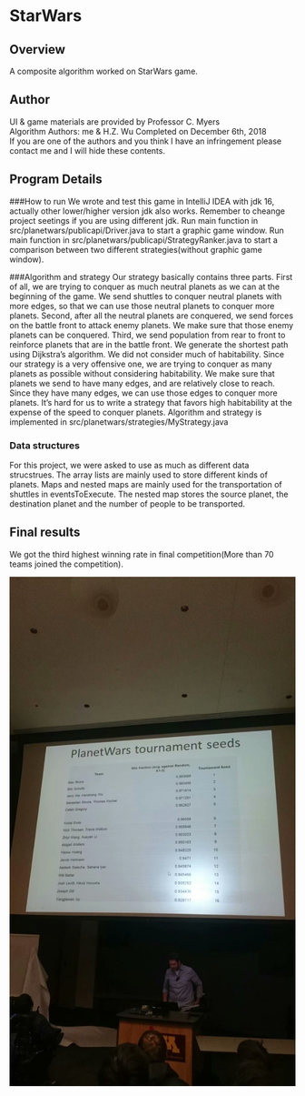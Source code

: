 # StarWars
## Overview  
A composite algorithm worked on StarWars game. 

## Author  
UI & game materials are provided by Professor C. Myers  
Algorithm Authors: me & H.Z. Wu 
Completed on December 6th, 2018  
If you are one of the authors and you think I have an infringement please contact me and I will hide these contents. 

## Program Details
###How to run
We wrote and test this game in IntelliJ IDEA with jdk 16, actually other lower/higher version jdk also works. Remember to cheange project seetings if you are using different jdk. 
Run main function in src/planetwars/publicapi/Driver.java to start a graphic game window. 
Run main function in src/planetwars/publicapi/StrategyRanker.java to start a comparison between two different strategies(without graphic game window). 

###Algorithm and strategy
Our strategy basically contains three parts. First of all, we are trying to conquer as much neutral planets as we can at the beginning of the game. We send shuttles to conquer neutral planets with more edges, so that we can use those neutral planets to conquer more planets. Second, after all the neutral planets are conquered, we send forces on the battle front to attack enemy planets. We make sure that those enemy planets can be conquered. Third, we send population from rear to front to reinforce planets that are in the battle front. We generate the shortest path using Dijkstra’s algorithm.
We did not consider much of habitability. Since our strategy is a very offensive one, we are trying to conquer as many planets as possible without considering habitability. We make sure that planets we send to have many edges, and are relatively close to reach. Since they have many edges, we can use those edges to conquer more planets. It’s hard for us to write a strategy that favors high habitability at the expense of the speed to conquer planets. 
Algorithm and strategy is implemented in src/planetwars/strategies/MyStrategy.java

### Data structures
For this project, we were asked to use as much as different data strucstrues. The array lists are mainly used to store different kinds of planets. Maps and nested maps are mainly used for the transportation of shuttles in eventsToExecute. The nested map stores the source planet, the destination planet and the number of people to be transported. 

## Final results
We got the third highest winning rate in final competition(More than 70 teams joined the competition). 
<p align="center">
  <img src="https://github.com/FlaviusBelisarius/StarWars/blob/master/img/competition-result.jpg" />
</p> 
